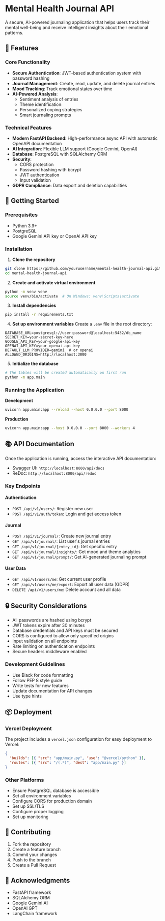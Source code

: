 # Mental Health Journal API

A secure, AI-powered journaling application that helps users track their mental well-being and receive intelligent insights about their emotional patterns.

## 🌟 Features

### Core Functionality

- **Secure Authentication**: JWT-based authentication system with password hashing
- **Journal Management**: Create, read, update, and delete journal entries
- **Mood Tracking**: Track emotional states over time
- **AI-Powered Analysis**:
  - Sentiment analysis of entries
  - Theme identification
  - Personalized coping strategies
  - Smart journaling prompts

### Technical Features

- **Modern FastAPI Backend**: High-performance async API with automatic OpenAPI documentation
- **AI Integration**: Flexible LLM support (Google Gemini, OpenAI)
- **Database**: PostgreSQL with SQLAlchemy ORM
- **Security**:
  - CORS protection
  - Password hashing with bcrypt
  - JWT authentication
  - Input validation
- **GDPR Compliance**: Data export and deletion capabilities

## 🚀 Getting Started

### Prerequisites

- Python 3.9+
- PostgreSQL
- Google Gemini API key or OpenAI API key

### Installation

1. **Clone the repository**

```bash
git clone https://github.com/yourusername/mental-health-journal-api.git
cd mental-health-journal-api
```

2. **Create and activate virtual environment**

```bash
python -m venv venv
source venv/bin/activate  # On Windows: venv\Scripts\activate
```

3. **Install dependencies**

```bash
pip install -r requirements.txt
```

4. **Set up environment variables**
   Create a `.env` file in the root directory:

```env
DATABASE_URL=postgresql://user:password@localhost:5432/db_name
SECRET_KEY=your-secret-key-here
GOOGLE_API_KEY=your-google-api-key
OPENAI_API_KEY=your-openai-api-key
DEFAULT_LLM_PROVIDER=gemini  # or openai
ALLOWED_ORIGINS=http://localhost:3000
```

5. **Initialize the database**

```bash
# The tables will be created automatically on first run
python -m app.main
```

### Running the Application

**Development**

```bash
uvicorn app.main:app --reload --host 0.0.0.0 --port 8000
```

**Production**

```bash
uvicorn app.main:app --host 0.0.0.0 --port 8000 --workers 4
```

## 📚 API Documentation

Once the application is running, access the interactive API documentation:

- Swagger UI: `http://localhost:8000/api/docs`
- ReDoc: `http://localhost:8000/api/redoc`

### Key Endpoints

#### Authentication

- `POST /api/v1/users/`: Register new user
- `POST /api/v1/auth/token`: Login and get access token

#### Journal

- `POST /api/v1/journal/`: Create new journal entry
- `GET /api/v1/journal/`: List user's journal entries
- `GET /api/v1/journal/{entry_id}`: Get specific entry
- `GET /api/v1/journal/insights/`: Get mood and theme analytics
- `GET /api/v1/journal/prompt/`: Get AI-generated journaling prompt

#### User Data

- `GET /api/v1/users/me`: Get current user profile
- `GET /api/v1/users/me/export`: Export all user data (GDPR)
- `DELETE /api/v1/users/me`: Delete account and all data

## 🔒 Security Considerations

- All passwords are hashed using bcrypt
- JWT tokens expire after 30 minutes
- Database credentials and API keys must be secured
- CORS is configured to allow only specified origins
- Input validation on all endpoints
- Rate limiting on authentication endpoints
- Secure headers middleware enabled


### Development Guidelines

- Use Black for code formatting
- Follow PEP 8 style guide
- Write tests for new features
- Update documentation for API changes
- Use type hints

## 📦 Deployment

### Vercel Deployment

The project includes a `vercel.json` configuration for easy deployment to Vercel:

```json
{
  "builds": [{ "src": "app/main.py", "use": "@vercel/python" }],
  "routes": [{ "src": "/(.*)", "dest": "app/main.py" }]
}
```

### Other Platforms

- Ensure PostgreSQL database is accessible
- Set all environment variables
- Configure CORS for production domain
- Set up SSL/TLS
- Configure proper logging
- Set up monitoring

## 🤝 Contributing

1. Fork the repository
2. Create a feature branch
3. Commit your changes
4. Push to the branch
5. Create a Pull Request


## 🙏 Acknowledgments

- FastAPI framework
- SQLAlchemy ORM
- Google Gemini AI
- OpenAI GPT
- LangChain framework
